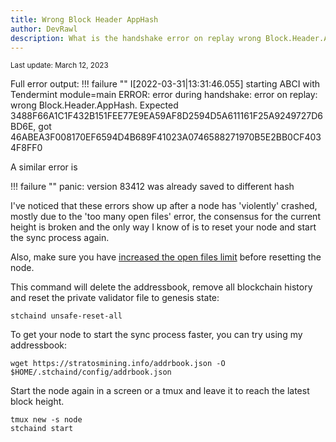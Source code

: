 ```yaml
---
title: Wrong Block Header AppHash
author: DevRawl
description: What is the handshake error on replay wrong Block.Header.AppHash while running a Stratos Full-Chain Node.
---
```


<small> Last update: March 12, 2023</small>

Full error output:
!!! failure ""
	    I[2022-03-31|13:31:46.055] starting ABCI with Tendermint                module=main
	    ERROR: error during handshake: error on replay: wrong Block.Header.AppHash.  Expected 3488F66A1C1F432B151FEE77E9EA59AF8D2594D5A611161F25A9249727D6BD6E, got 46ABEA3F008170EF6594D4B689F41023A0746588271970B5E2BB0CF4034F8FF0

A similar error is

!!! failure ""
    panic: version 83412 was already saved to different hash

I've noticed that these errors show up after a node has 'violently' crashed, mostly due to the 'too many open files' error, the consensus for the current height is broken and the only way I know of is to reset your node and start the sync process again.

Also, make sure you have <a href="https://stratosmining.info/stratos-validator-socket-too-many-open-files/" target="_blank">increased the open files limit</a> before resetting the node.

This command will delete the addressbook, remove all blockchain history and reset the private validator file to genesis state:
```
stchaind unsafe-reset-all
```

To get your node to start the sync process faster, you can try using my addressbook:
```
wget https://stratosmining.info/addrbook.json -O $HOME/.stchaind/config/addrbook.json
```

Start the node again in a screen or a tmux and leave it to reach the latest block height.
```
tmux new -s node
stchaind start
```

